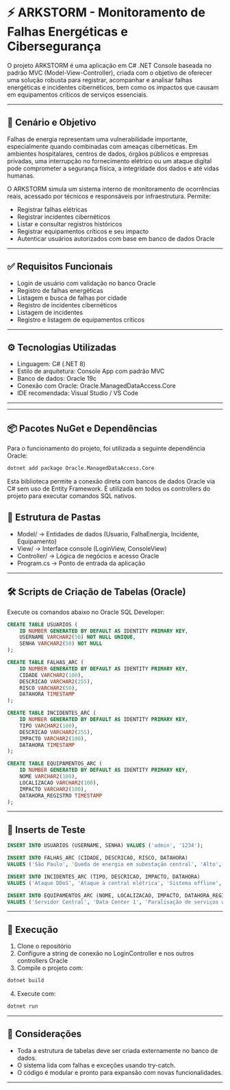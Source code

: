 # ⚡ ARKSTORM - Monitoramento de Falhas Energéticas e Cibersegurança

O projeto ARKSTORM é uma aplicação em C# .NET Console baseada no padrão MVC (Model-View-Controller), criada com o objetivo de oferecer uma solução robusta para registrar, acompanhar e analisar falhas energéticas e incidentes cibernéticos, bem como os impactos que causam em equipamentos críticos de serviços essenciais.

---

## 🎯 Cenário e Objetivo

Falhas de energia representam uma vulnerabilidade importante, especialmente quando combinadas com ameaças cibernéticas. Em ambientes hospitalares, centros de dados, órgãos públicos e empresas privadas, uma interrupção no fornecimento elétrico ou um ataque digital pode comprometer a segurança física, a integridade dos dados e até vidas humanas.

O ARKSTORM simula um sistema interno de monitoramento de ocorrências reais, acessado por técnicos e responsáveis por infraestrutura. Permite:

- Registrar falhas elétricas
- Registrar incidentes cibernéticos
- Listar e consultar registros históricos
- Registrar equipamentos críticos e seu impacto
- Autenticar usuários autorizados com base em banco de dados Oracle

---

## ✅ Requisitos Funcionais

- Login de usuário com validação no banco Oracle
- Registro de falhas energéticas
- Listagem e busca de falhas por cidade
- Registro de incidentes cibernéticos
- Listagem de incidentes
- Registro e listagem de equipamentos críticos

---

## ⚙️ Tecnologias Utilizadas

- Linguagem: C# (.NET 8)
- Estilo de arquitetura: Console App com padrão MVC
- Banco de dados: Oracle 19c
- Conexão com Oracle: Oracle.ManagedDataAccess.Core
- IDE recomendada: Visual Studio / VS Code

---

---

## 📦 Pacotes NuGet e Dependências

Para o funcionamento do projeto, foi utilizada a seguinte dependência Oracle:

```bash
dotnet add package Oracle.ManagedDataAccess.Core
```

Esta biblioteca permite a conexão direta com bancos de dados Oracle via C# sem uso de Entity Framework. É utilizada em todos os controllers do projeto para executar comandos SQL nativos.


## 📂 Estrutura de Pastas

- Model/ → Entidades de dados (Usuario, FalhaEnergia, Incidente, Equipamento)
- View/ → Interface console (LoginView, ConsoleView)
- Controller/ → Lógica de negócios e acesso Oracle
- Program.cs → Ponto de entrada da aplicação

---

## 🛠️ Scripts de Criação de Tabelas (Oracle)

Execute os comandos abaixo no Oracle SQL Developer:

```sql
CREATE TABLE USUARIOS (
    ID NUMBER GENERATED BY DEFAULT AS IDENTITY PRIMARY KEY,
    USERNAME VARCHAR2(50) NOT NULL UNIQUE,
    SENHA VARCHAR2(50) NOT NULL
);

CREATE TABLE FALHAS_ARC (
    ID NUMBER GENERATED BY DEFAULT AS IDENTITY PRIMARY KEY,
    CIDADE VARCHAR2(100),
    DESCRICAO VARCHAR2(255),
    RISCO VARCHAR2(50),
    DATAHORA TIMESTAMP
);

CREATE TABLE INCIDENTES_ARC (
    ID NUMBER GENERATED BY DEFAULT AS IDENTITY PRIMARY KEY,
    TIPO VARCHAR2(100),
    DESCRICAO VARCHAR2(255),
    IMPACTO VARCHAR2(100),
    DATAHORA TIMESTAMP
);

CREATE TABLE EQUIPAMENTOS_ARC (
    ID NUMBER GENERATED BY DEFAULT AS IDENTITY PRIMARY KEY,
    NOME VARCHAR2(100),
    LOCALIZACAO VARCHAR2(100),
    IMPACTO VARCHAR2(100),
    DATAHORA_REGISTRO TIMESTAMP
);
```

---

## 🧪 Inserts de Teste

```sql
INSERT INTO USUARIOS (USERNAME, SENHA) VALUES ('admin', '1234');

INSERT INTO FALHAS_ARC (CIDADE, DESCRICAO, RISCO, DATAHORA)
VALUES ('São Paulo', 'Queda de energia em subestação central', 'Alto', SYSTIMESTAMP);

INSERT INTO INCIDENTES_ARC (TIPO, DESCRICAO, IMPACTO, DATAHORA)
VALUES ('Ataque DDoS', 'Ataque à central elétrica', 'Sistema offline', SYSTIMESTAMP);

INSERT INTO EQUIPAMENTOS_ARC (NOME, LOCALIZACAO, IMPACTO, DATAHORA_REGISTRO)
VALUES ('Servidor Central', 'Data Center 1', 'Paralisação de serviços web', SYSTIMESTAMP);
```

---

## 🚀 Execução

1. Clone o repositório
2. Configure a string de conexão no LoginController e nos outros controllers Oracle
3. Compile o projeto com:
```bash
dotnet build
```
4. Execute com:
```bash
dotnet run
```
---

## 📌 Considerações

- Toda a estrutura de tabelas deve ser criada externamente no banco de dados.
- O sistema lida com falhas e exceções usando try-catch.
- O código é modular e pronto para expansão com novas funcionalidades.

---